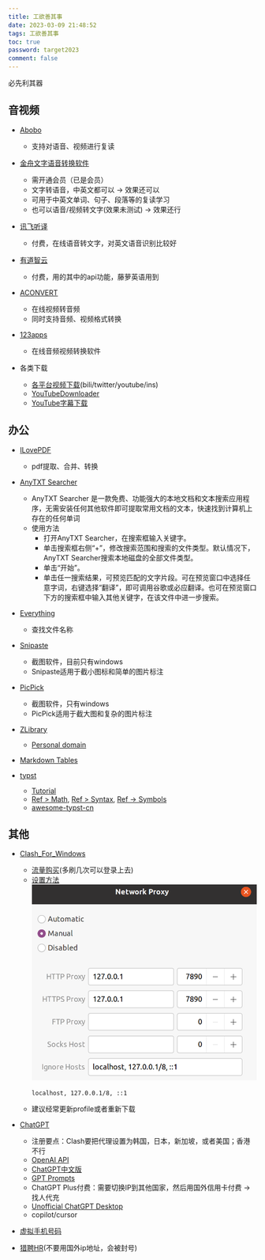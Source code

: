 ```yaml
---
title: 工欲善其事
date: 2023-03-09 21:48:52
tags: 工欲善其事
toc: true
password: target2023
comment: false
---
```


必先利其器

<!-- more -->

## 音视频


- [Abobo](http://www.aboboo.com/g/#/home)
  - 支持对语音、视频进行复读
  
- [金舟文字语音转换软件](https://www.callmysoft.com/yuyinzhuanhuan)
  - 需开通会员（已是会员）
  - 文字转语音，中英文都可以 -> 效果还可以
  - 可用于中英文单词、句子、段落等的复读学习
  - 也可以语音/视频转文字(效果未测试) -> 效果还行

- [讯飞听译](https://www.iflyrec.com/zhuanwenzi.html)
  - 付费，在线语音转文字，对英文语音识别比较好

- [有道智云](https://ai.youdao.com/#/)
  - 付费，用的其中的api功能，藤萝英语用到

- [ACONVERT](https://www.aconvert.com/)
  - 在线视频转音频
  - 同时支持音频、视频格式转换

- [123apps](https://123apps.com/cn/)
  - 在线音频视频转换软件

- 各类下载
  - [各平台视频下载](https://youtube.iiilab.com/)(bili/twitter/youtube/ins)
  - [YouTubeDownloader](https://en.savefrom.net/383/)
  - [YouTube字幕下载](https://downsub.com/)

## 办公

- [ILovePDF](https://www.ilovepdf.com/)
  - pdf提取、合并、转换

- [AnyTXT Searcher](https://anytxt.net/)
  - AnyTXT Searcher 是一款免费、功能强大的本地文档和文本搜索应用程序，无需安装任何其他软件即可提取常用文档的文本，快速找到计算机上存在的任何单词
  - 使用方法
    - 打开AnyTXT Searcher，在搜索框输入关键字。
    - 单击搜索框右侧“+”，修改搜索范围和搜索的文件类型。默认情况下，AnyTXT Searcher搜索本地磁盘的全部文件类型。
    - 单击“开始”。
    - 单击任一搜索结果，可预览匹配的文字片段。可在预览窗口中选择任意字词，右键选择“翻译”，即可调用谷歌或必应翻译。也可在预览窗口下方的搜索框中输入其他关键字，在该文件中进一步搜索。

- [Everything](https://www.voidtools.com/zh-cn/)
  - 查找文件名称

- [Snipaste](https://zh.snipaste.com/)
  - 截图软件，目前只有windows
  - Snipaste适用于截小图标和简单的图片标注

- [PicPick](https://picpick.app/zh/)
  - 截图软件，只有windows
  - PicPick适用于截大图和复杂的图片标注

- [ZLibrary](https://singlelogin.me/)
  - [Personal domain](https://lib-igucbsbsfx5cpiy3gvzjgci2.must.wf/)

- [Markdown Tables](https://www.tablesgenerator.com/markdown_tables#)

- [typst](https://typst.app/)
  - [Tutorial](https://typst.app/docs/tutorial/)
  - [Ref > Math](https://typst.app/docs/reference/math/), [Ref > Syntax](https://typst.app/docs/reference/syntax/#math), [Ref -> Symbols](https://typst.app/docs/reference/symbols/sym/)
  - [awesome-typst-cn](https://github.com/typst-cn/awesome-typst-cn)

## 其他

- [Clash_For_Windows](https://github.com/Fndroid/clash_for_windows_pkg)
  - [流量购买](https://alpha.yahagi.vip/)(多刷几次可以登录上去)
  - [设置方法](https://www.zrzz.site/posts/5760e5b0/)
    ![](/images/2023/net_work_setting.png)
    ```
    localhost, 127.0.0.1/8, ::1
    ```
  - 建议经常更新profile或者重新下载
  
    
- [ChatGPT](https://chat.openai.com/chat)
  - 注册要点：Clash要把代理设置为韩国，日本，新加坡，或者美国；香港不行
  - [OpenAI API](https://platform.openai.com/account/api-keys)
  - [ChatGPT中文版](https://marketplace.visualstudio.com/items?itemName=WhenSunset.chatgpt-china)
  - [GPT Prompts](https://github.com/f/awesome-chatgpt-prompts)
  - ChatGPT Plus付费：需要切换IP到其他国家，然后用国外信用卡付费 -> 找人代充
  - [Unofficial ChatGPT Desktop](https://github.com/lencx/ChatGPT/releases)
  - copilot/cursor
  


- [虚拟手机号码](https://sms-activate.org/cn)

- [猎聘HR](https://h.liepin.com/account/login)(不要用国外ip地址，会被封号)
